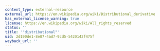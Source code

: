 ```yaml
---
content_type: external-resource
external_url: https://en.wikipedia.org/wiki/Distributional_derivative
has_external_license_warning: true
license: https://en.wikipedia.org/wiki/All_rights_reserved
status: ''
title: '"distributional"'
uid: 2d190de1-8e87-4ad7-9cd5-5420142f475f
wayback_url: ''
---
```

